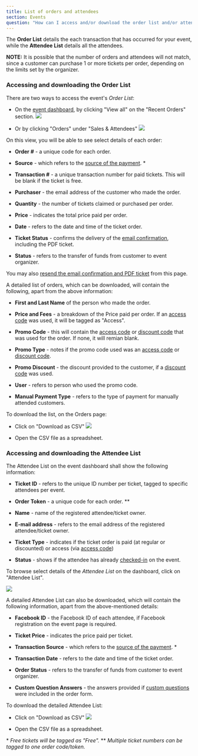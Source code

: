```yaml
---
title: List of orders and attendees
section: Events
question: "How can I access and/or download the order list and/or attendee list?"
---
```


The **Order List** details the each transaction that has occurred for your event, while the **Attendee List** details all the attendees.

**NOTE:** It is possible that the number of orders and attendees will not match, since a customer can purchase 1 or more tickets per order, depending on the limits set by the organizer.


### Accessing and downloading the Order List

There are two ways to access the event's *Order List*:

   * On the [event dashboard], by clicking "View all" on the "Recent Orders" section.
   ![](http://i.imgur.com/kYYB8vR.png)

   * Or by clicking "Orders" under "Sales & Attendees"
   ![](http://i.imgur.com/bsEAQSi.png)

On this view, you will be able to see select details of each order:
   * **Order #** - a unique code for each order.

   * **Source** - which refers to the [source of the payment]. \* 

   * **Transaction #** - a unique transaction number for paid tickets. This will be blank if the ticket is free.

   * **Purchaser** - the email address of the customer who made the order.

   * **Quantity** - the number of tickets claimed or purchased per order.

   * **Price** - indicates the total price paid per order. 

   * **Date** - refers to the date and time of the ticket order.

   * **Ticket Status** - confirms the delivery of the [email confirmation], including the PDF ticket.

   * **Status** - refers to the transfer of funds from customer to event organizer.

You may also [resend the email confirmation and PDF ticket] from this page.

A detailed list of orders, which can be downloaded, will contain the following, apart from the above information:

   * **First and Last Name** of the person who made the order.

   * **Price and Fees** - a breakdown of the Price paid per order. If an [access code] was used, it will be tagged as "Access".

   * **Promo Code** - this will contain the [access code] or [discount code] that was used for the order. If none, it will remian blank.

   * **Promo Type** - notes if the promo code used was an [access code] or [discount code].

   * **Promo Discount** - the discount provided to the customer, if a [discount code] was used.

   * **User** - refers to person who used the promo code.

   * **Manual Payment Type** - refers to the type of payment for manually attended customers.




To download the list, on the Orders page:
   
   * Click on "Download as CSV"
   ![](http://i.imgur.com/XvHesoo.png)
   
   * Open the CSV file as a spreadsheet.


### Accessing and downloading the Attendee List

The Attendee List on the event dashboard shall show the following information:

   * **Ticket ID** - refers to the unique ID number per ticket, tagged to specific attendees per event.

   * **Order Token** - a unique code for each order. \**

   * **Name** - name of the registered attendee/ticket owner.

   * **E-mail address** - refers to the email address of the registered attendee/ticket owner.

   * **Ticket Type** - indicates if the ticket order is paid (at regular or discounted) or access (via [access code])

   * **Status** - shows if the attendee has already [checked-in] on the event.

To browse select details of the  *Attendee List* on the dashboard, click on "Attendee List".

   ![](http://i.imgur.com/srKQNzD.png)


A detailed Attendee List can also be downloaded, which will contain the following information, apart from the above-mentioned details:

   * **Facebook ID** - the Facebook ID of each attendee, if Facebook registration on the event page is required.

   * **Ticket Price** - indicates the price paid per ticket.

   * **Transaction Source** - which refers to the [source of the payment]. \*

   * **Transaction Date** - refers to the date and time of the ticket order.

   * **Order Status** - refers to the transfer of funds from customer to event organizer.

   * **Custom Question Answers** - the answers provided if [custom questions] were included in the order form.


To download the detailed Attendee List:

   * Click on "Download as CSV"
   ![](http://i.imgur.com/XvHesoo.png)
   
   * Open the CSV file as a spreadsheet.

\* *Free tickets will be tagged as "Free".*
\** *Multiple ticket numbers can be tagged to one order code/token.*

[event dashboard]:event-dashboard.html
[source of the payment]:payment-gateways.html
[email confirmation]:confirmation-of-tickets-bought.html
[resend the email confirmation and PDF ticket]:resending-tickets.html
[access code]:access-codes.html
[discount code]:discount-codes.html
[checked-in]:attendee-check-ins.html
[custom questions]:creation-of-custom-questions.html
